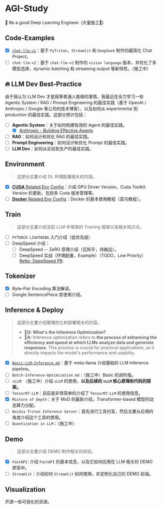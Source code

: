 # AGI-Study


🎯 Be a good Deep Learning Engineer. (大量施工👷)

## Code-Examples

- [x] [`chat-llm-v1`](https://github.com/keli-wen/AGI-Study/tree/master/code-examples/chat-llm-v1)：基于 `PyTriton`，`Streamlit` 和 `DeepSeek` 制作的最简化 Chat Project。
- [ ] `chat-llm-v2`：基于 `chat-llm-v1` 制作的 `vision language` 版本，并优化了多模型选择，dynamic batching 和 streaming output 等新特性。（施工中）

## 🔥 LLM Dev Best-Practice

由于我认为 LLM Dev 才是我等普通人能做的事情，我最近在全力学习一些 Agentic System / RAG / Prompt Engineering 的最佳实践（基于 OpenAI / Anthropic / Google 等公司的技术博客），以及如何从 experimental 到 production 的最佳实践。这部分预计包括：

- [ ] **Agentic System**：关于如何构建有效的 Agent 的最佳实践。
  - [x] [Anthropic - Building Effective Agents](best-practice/Anthropic%20-%20Building%20effective%20agents/README.md) 
- [ ] **RAG**：如何设计和优化 RAG 的最佳实践。
- [ ] **Prompt Engineering**：如何设计和优化 Prompt 的最佳实践。
- [ ] **LLM Dev**：如何从实验到生产的最佳实践。

## Environment

> 这部分主要介绍 DL 环境配置相关的内容。

- [x] [**CUDA** Related Env Config](https://github.com/keli-wen/AGI-Study/blob/master/env/cuda-related/)：介绍 GPU Driver Version，Cuda Toolkit Version 的更新。包括多 Cuda 版本管理等。
- [ ] [**Docker** Related Env Config](https://github.com/keli-wen/AGI-Study/blob/master/env/docker-related/)：Docker 的基本使用教程（菜鸟教程）。

## Train

> 这部分主要介绍当前 LLM 中常用的 Training 框架以及相关知识点。

- [ ] `PYTORCH LIGHTNING` 入门介绍（低优先级）
- [ ] DeepSpeed 介绍：
  - [ ] DeepSpeed -- ZeRO 原理介绍（见知乎，待搬运）。
  - [ ] DeepSpeed 实战（环境配置，Example）（TODO，Low Priority）[Refer: DeepSpeed PR](https://github.com/microsoft/DeepSpeedExamples/pull/843).

## Tokenizer
- [x] Byte-Pair Encoding 算法解读。
- [ ] Google SentencePiece 库使用介绍。

## Inference & Deploy

> 这部分主要介绍推理优化和部署相关的内容。
>
> - **🤔Q: What's the Inference Optimization?**
> - **📖A:** Inference optimization refers to **the process of enhancing the efficiency and speed at which LLMs analyze data and generate responses**. This process is crucial for practical applications, as it directly impacts the model's performance and usability.

- [x] [`Basic-LLM-Inference.md`](https://github.com/keli-wen/AGI-Study/blob/master/inference/Basic-LLM-Inference.md)：基于 meta-llama 介绍基础的 LLM Inference pipeline。
- [ ] `Batch-Inference-Optimization.md`：（施工中）Basic 的进阶版。
- [ ] `vLLM`: （施工中）介绍 `vLLM` 的使用，**以及后续的 `vLLM` 核心原理和代码的探索。**
- [ ] `TensorRT-LLM`：目前是非常简单的介绍了 `TensorRT-LLM` 的使用信息。
- [x] `Mixture of Depth`：关于 MoD 的最新介绍，Transformer-based 模型的动态算力分配。
- [ ] `Nvidia Triton Inference Server`：首先进行工具扫盲，然后主要从应用的角度介绍这个工具的使用。
- [ ] `Quantization in LLM`：（施工中） 

## Demo

> 这部分主要介绍 DEMO 制作相关的经验。

- [x] `FastAPI`: 介绍 `FastAPI` 的基本信息，以及它如何应用在 LLM 相关的 DEMO 原型中。
- [ ] `Streamlit`：介绍如何 `Streamlit` 如何使用，并定制化自己的 DEMO 前端。

## Visualization

开源一些可视化的资源。
